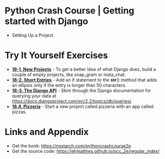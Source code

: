 # Python Crash Course | Getting started with Django

* Setting Up a Project

Try It Yourself Exercises
========================================================

* **[18-1. New Projects](https://github.com/nihathalici/Python-Crash-Course-The-Book/blob/main/Projects/Django-Project/2nd-Loop/00-Getting-started-with-Django/Try-it-yourself/18-1-New-Projects.md)** - To get a better idea of what Django does, build a couple of empty projects, like snap_gram or insta_chat.
* **[18-2. Short Entries](https://github.com/nihathalici/Python-Crash-Course-The-Book/blob/main/Projects/Django-Project/2nd-Loop/00-Getting-started-with-Django/Try-it-yourself/18-2-Short-Entries.md)** - Add an if statement to the __str__() method that adds an ellipsis only if the entry is longer than 50 characters.
* **[18-3. The Django API](https://docs.djangoproject.com/en/2.2/topics/db/queries/)** - Skim through the Django documentation for querying your data at https://docs.djangoproject.com/en/2.2/topics/db/queries/.
* **[18.4. Pizzeria](https://github.com/nihathalici/Python-Crash-Course-The-Book/blob/main/Projects/Django-Project/2nd-Loop/00-Getting-started-with-Django/Try-it-yourself/18-1-New-Projects.md)** - Start a new project called pizzeria with an app called pizzas.

Links and Appendix
========================================================

- Get the book: https://nostarch.com/pythoncrashcourse2e
- Get the source code: https://ehmatthes.github.io/pcc_2e/regular_index/
